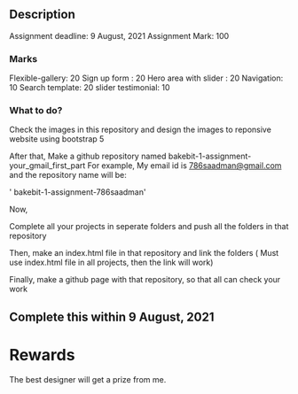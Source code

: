 
## Description

Assignment deadline: 9 August, 2021
Assignment Mark: 100

### Marks

Flexible-gallery: 20
Sign up form : 20
Hero area with slider : 20
Navigation: 10
Search template: 20
slider testimonial: 10

### What to do?

Check the images in this repository and design the images to reponsive website using bootstrap 5


After that,
Make a github repository named bakebit-1-assignment-your_gmail_first_part
For example, 
My email id is 786saadman@gmail.com and the repository name will be:

' bakebit-1-assignment-786saadman'

Now,

Complete all your projects in seperate folders and push all the folders in that repository

Then, make an index.html file in that repository and link the folders ( Must use index.html file in all projects, then the link will work)

Finally, make a github page with that repository, so that all can check your work 

## Complete this within 9 August, 2021

# Rewards
The best designer will get a prize from me.

